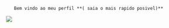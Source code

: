        Bem vindo ao meu perfil **( saia o mais rapido posivel)**

![](https://media.tenor.com/OUVjzQFly5cAAAAd/jujutsu-kaisen-good-boy.gif
)
